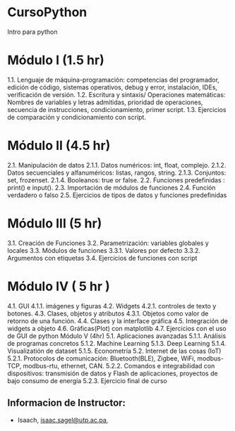 # CursoPython
Intro para python


# Módulo I (1.5  hr)
1.1. Lenguaje de máquina-programación: competencias del programador, edición de código, sistemas operativos, debug y error, instalación, IDEs, verificación de versión.
1.2. Escritura y sintaxis/ Operaciones matemáticas: Nombres de variables y letras admitidas, prioridad de operaciones, secuencia de instrucciones, condicionamiento, primer script.
1.3.  Ejercicios de comparación y condicionamiento con script.

# Módulo II (4.5 hr)
2.1. Manipulación de datos
2.1.1. Datos numéricos: int, float, complejo.
2.1.2. Datos secuenciales y alfanuméricos: listas, rangos, string.
2.1.3. Conjuntos: set, frozenset.
2.1.4. Booleanos: true or false.
2.2. Funciones predefinidas : print() e input().
2.3. Importación de módulos de funciones
2.4.  Función verdadero o falso
2.5.  Ejercicios de tipos de datos y funciones predefinidas
# Módulo III (5 hr)
3.1. Creación de Funciones
3.2. Parametrización: variables globales y locales 
3.3. Módulos de funciones
3.3.1. Valores por defecto
3.3.2. Argumentos con etiquetas
3.4. Ejercicios de funciones con script
# Módulo IV ( 5 hr )
4.1. GUI
4.1.1.  imágenes y figuras
4.2. Widgets
4.2.1. controles de texto y botones.
4.3. Clases, objetos y atributos
4.3.1. Objetos como valor de retorno de una función.
4.4. Clases y la interface gráfica
4.5. Integración de widgets a objeto
4.6.  Gráficas(Plot) con matplotlib
4.7. Ejercicios con el uso de GUI de python
Módulo V (4hr)
5.1. Aplicaciones avanzadas
5.1.1. Análisis de programas concretos
5.1.2. Machine Learning 
5.1.3. Deep Learning
5.1.4. Visualizatión de dataset
5.1.5. Econometría
5.2. Internet de las cosas (IoT)
5.2.1. Protocolos de comunicación: Bluetooth(BLE), Zigbee, WiFi, modbus-TCP, modbus-rtu, ethernet, CAN.
5.2.2. Comandos e integrabilidad con dispositivos: transmisión de datos y Flash de aplicaciones, proyectos de bajo consumo de energía
5.2.3.  Ejercicio final de curso



## Informacion de Instructor: 

* Isaach, isaac.sagel@utp.ac.pa, 

